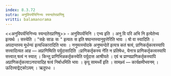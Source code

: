 ```yaml
---
index: 8.3.72
sutra: अनुविपर्यभिनिभ्यः स्यन्दतेरप्राणिषु
vritti: balamanorama
---
```


<<अनुविपर्यभिनिभ्यः स्यन्दतेरप्राणिषु>> - अनुविपर्यभिनि । एभ्य इति । अनु वि परि अभि नि इत्येतेभ्य इत्यर्थः । सस्येति । "सहेः साडः सः " इत्यतः स इति षष्ठन्तस्यानुवृत्तेरिति भावः । षो वा स्यादिति ।अपदान्तस्य मूर्धन्यः॑ इत्यधिकारादिति भावः । ननुमत्स्योदके अनुष्यन्देते॑ इत्यत्र कतं षत्वं, प्राणिकर्तृकत्वस्यापि सत्त्वादित्यत आह —  अप्राणिष्विति पर्युदासादिति ।प्राणिकर्तृकस्य ने॑ति न प्रतिषेधः, येनात्र प्राणिकर्तृकत्वस्यापि सत्त्वात् षत्वं न स्यात् । किन्तु प्राणिभिन्नकर्तृकस्येति पर्युदास आश्रीयते । एवं च प्राण्यप्राणिकर्तृकस्यापि अप्राणिकर्तृकत्वाऽनपायादिह षत्वं निर्बाधमिति भावः । कृपू सामर्थ्ये इति । सामथ्र्यं —  कार्यक्षमीभवनम् । ऊदित्त्वाद्वेट्कोऽयम् । ऋदुपधः । 